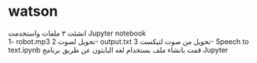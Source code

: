# watson

انشئت ٣ ملفات واستخدمت Jupyter notebook  
1- robot.mp3 تحويل لصوت 
2- output.txt تحويل من صوت لتيكست 
3- Speech to text.ipynb قمت بانشاء ملف بستخدام لغه البايثون عن طريق برنامج Jupyter 
